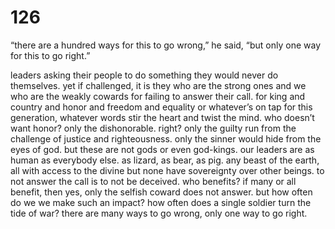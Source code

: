 # 126

“there are a hundred ways for this to go wrong,” he said, “but only one way for this to go right.”

leaders asking their people to do something they would never do themselves. yet if challenged, it is they who are the strong ones and we who are the weakly cowards for failing to answer their call. for king and country and honor and freedom and equality or whatever’s on tap for this generation, whatever words stir the heart and twist the mind. who doesn’t want honor? only the dishonorable. right? only the guilty run from the challenge of justice and righteousness. only the sinner would hide from the eyes of god. but these are not gods or even god-kings. our leaders are as human as everybody else. as lizard, as bear, as pig. any beast of the earth, all with access to the divine but none have sovereignty over other beings. to not answer the call is to not be deceived. who benefits? if many or all benefit, then yes, only the selfish coward does not answer. but how often do we we make such an impact? how often does a single soldier turn the tide of war? there are many ways to go wrong, only one way to go right. 